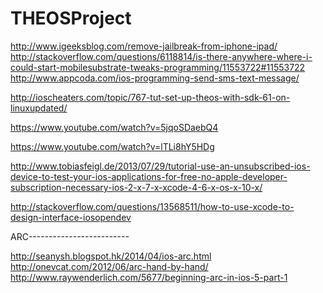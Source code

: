 THEOSProject
============
http://www.igeeksblog.com/remove-jailbreak-from-iphone-ipad/
http://stackoverflow.com/questions/6118814/is-there-anywhere-where-i-could-start-mobilesubstrate-tweaks-programming/11553722#11553722
http://www.appcoda.com/ios-programming-send-sms-text-message/

http://ioscheaters.com/topic/767-tut-set-up-theos-with-sdk-61-on-linuxupdated/

https://www.youtube.com/watch?v=5jqoSDaebQ4

https://www.youtube.com/watch?v=lTLi8hY5HDg

http://www.tobiasfeigl.de/2013/07/29/tutorial-use-an-unsubscribed-ios-device-to-test-your-ios-applications-for-free-no-apple-developer-subscription-necessary-ios-2-x-7-x-xcode-4-6-x-os-x-10-x/

http://stackoverflow.com/questions/13568511/how-to-use-xcode-to-design-interface-iosopendev

ARC-------------------------

http://seanysh.blogspot.hk/2014/04/ios-arc.html
http://onevcat.com/2012/06/arc-hand-by-hand/
http://www.raywenderlich.com/5677/beginning-arc-in-ios-5-part-1
